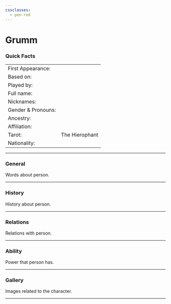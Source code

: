 ```yaml
---
cssclasses:
  - pen-red
---
```

# Grumm
### Quick Facts

|                    |                |
| ------------------ | -------------- |
| First Appearance:  |                |
| Based on:          |                |
| Played by:         |                |
| Full name:         |                |
| Nicknames:         |                |
| Gender & Pronouns: |                |
| Ancestry:          |                |
| Affiliation:       |                |
| Tarot:             | The Hierophant |
| Nationality:       |                |
***
### General
Words about person.

***
### History
History about person.

***
### Relations
Relations with person.

***
### Ability
Power that person has.

***
### Gallery
Images related to the character.

***
